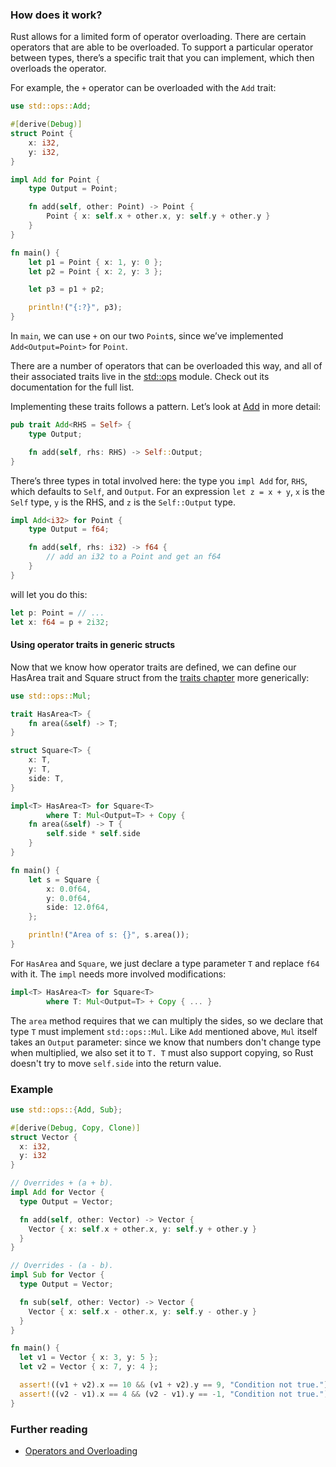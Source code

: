 ### How does it work?

Rust allows for a limited form of operator overloading. There are certain operators that are able to be overloaded. To support a particular operator between types, there’s a specific trait that you can implement, which then overloads the operator.

For example, the `+` operator can be overloaded with the `Add` trait:

```rust
use std::ops::Add;

#[derive(Debug)]
struct Point {
    x: i32,
    y: i32,
}

impl Add for Point {
    type Output = Point;

    fn add(self, other: Point) -> Point {
        Point { x: self.x + other.x, y: self.y + other.y }
    }
}

fn main() {
    let p1 = Point { x: 1, y: 0 };
    let p2 = Point { x: 2, y: 3 };

    let p3 = p1 + p2;

    println!("{:?}", p3);
}
```

In `main`, we can use `+` on our two `Point`s, since we’ve implemented `Add<Output=Point>` for `Point`.

There are a number of operators that can be overloaded this way, and all of their associated traits live in the [std::ops](https://doc.rust-lang.org/std/ops/) module. Check out its documentation for the full list.

Implementing these traits follows a pattern. Let’s look at [Add](https://doc.rust-lang.org/std/ops/trait.Add.html) in more detail:

```rust
pub trait Add<RHS = Self> {
    type Output;

    fn add(self, rhs: RHS) -> Self::Output;
}
```

There’s three types in total involved here: the type you `impl Add` for, `RHS`, which defaults to `Self`, and `Output`. For an expression `let z = x + y`, `x` is the `Self` type, `y` is the RHS, and `z` is the `Self::Output` type.

```rust
impl Add<i32> for Point {
    type Output = f64;

    fn add(self, rhs: i32) -> f64 {
        // add an i32 to a Point and get an f64
    }
}
```

will let you do this:

```rust
let p: Point = // ...
let x: f64 = p + 2i32;
```

#### Using operator traits in generic structs

Now that we know how operator traits are defined, we can define our HasArea trait and Square struct from the [traits chapter](https://doc.rust-lang.org/book/traits.html) more generically:

```rust
use std::ops::Mul;

trait HasArea<T> {
    fn area(&self) -> T;
}

struct Square<T> {
    x: T,
    y: T,
    side: T,
}

impl<T> HasArea<T> for Square<T>
        where T: Mul<Output=T> + Copy {
    fn area(&self) -> T {
        self.side * self.side
    }
}

fn main() {
    let s = Square {
        x: 0.0f64,
        y: 0.0f64,
        side: 12.0f64,
    };

    println!("Area of s: {}", s.area());
}
```

For `HasArea` and `Square`, we just declare a type parameter `T` and replace `f64` with it. The `impl` needs more involved modifications:

```rust
impl<T> HasArea<T> for Square<T>
        where T: Mul<Output=T> + Copy { ... }
```

The `area` method requires that we can multiply the sides, so we declare that type `T` must implement `std::ops::Mul`. Like `Add` mentioned above, `Mul` itself takes an `Output` parameter: since we know that numbers don't change type when multiplied, we also set it to `T. T` must also support copying, so Rust doesn't try to move `self.side` into the return value.

### Example

```rust
use std::ops::{Add, Sub};

#[derive(Debug, Copy, Clone)]
struct Vector {
  x: i32,
  y: i32
}

// Overrides + (a + b).
impl Add for Vector {
  type Output = Vector;

  fn add(self, other: Vector) -> Vector {
    Vector { x: self.x + other.x, y: self.y + other.y }
  }
}

// Overrides - (a - b).
impl Sub for Vector {
  type Output = Vector;

  fn sub(self, other: Vector) -> Vector {
    Vector { x: self.x - other.x, y: self.y - other.y }
  }
}

fn main() {
  let v1 = Vector { x: 3, y: 5 };
  let v2 = Vector { x: 7, y: 4 };

  assert!((v1 + v2).x == 10 && (v1 + v2).y == 9, "Condition not true.");
  assert!((v2 - v1).x == 4 && (v2 - v1).y == -1, "Condition not true.");
}
```

### Further reading

- [Operators and Overloading](https://doc.rust-lang.org/book/operators-and-overloading.html)